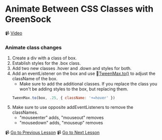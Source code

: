 # Animate Between CSS Classes with GreenSock

📹 [Video](https://egghead.io/lessons/greensock-animate-between-css-classes-with-greensock)

### Animate class changes
1. Create a div with a class of box.
2. Establish styles for the .box class.
3. Add two new classes .hover and .down and styles for both.
4. Add an eventListener on the box and use 🤔[TweenMax.to()](https://greensock.com/docs/v2/TweenMax/static.to()) to adjust the className of the box.
    - Make sure to add the additional classes. If you replace the class you won't be adding styles to the box, but replacing them.
    ```js
    TweenMax.to(box, .25, { className: '+=hover' })
    ```
5. Make sure to use opposite addEventListeners to remove the classNames.
    - "mouseenter" adds, "mouseout" removes
    - "mousedown" adds, "mouseup" removes

📹 [Go to Previous Lesson](https://egghead.io/lessons/greensock-stop-animations-with-killtweensof-and-killall-in-greensock)
📹 [Go to Next Lesson](https://egghead.io/lessons/greensock-spin-elements-in-3d-with-greensock)